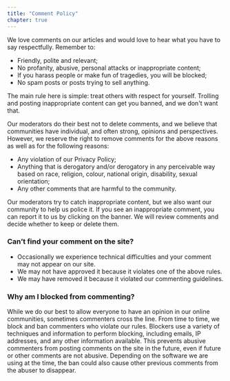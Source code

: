 ```yaml
---
title: "Comment Policy"
chapter: true
---
```



We love comments on our articles and would love to hear what you have to say respectfully. Remember to:

- Friendly, polite and relevant;
- No profanity, abusive, personal attacks or inappropriate content;
- If you harass people or make fun of tragedies, you will be blocked;
- No spam posts or posts trying to sell anything.

The main rule here is simple: treat others with respect for yourself. Trolling and posting inappropriate content can get you banned, and we don't want that.

Our moderators do their best not to delete comments, and we believe that communities have individual, and often strong, opinions and perspectives. However, we reserve the right to remove comments for the above reasons as well as for the following reasons:

- Any violation of our Privacy Policy;
- Anything that is derogatory and/or derogatory in any perceivable way based on race, religion, colour, national origin, disability, sexual orientation;
- Any other comments that are harmful to the community.

Our moderators try to catch inappropriate content, but we also want our community to help us police it. If you see an inappropriate comment, you can report it to us by clicking on the banner. We will review comments and decide whether to keep or delete them.

### Can’t find your comment on the site?

- Occasionally we experience technical difficulties and your comment may not appear on our site.
- We may not have approved it because it violates one of the above rules.
- We may have removed it because it violated our commenting guidelines.

### Why am I blocked from commenting?

While we do our best to allow everyone to have an opinion in our online communities, sometimes commenters cross the line. From time to time, we block and ban commenters who violate our rules. Blockers use a variety of techniques and information to perform blocking, including emails, IP addresses, and any other information available.
This prevents abusive commenters from posting comments on the site in the future, even if future or other comments are not abusive. Depending on the software we are using at the time, the ban could also cause other previous comments from the abuser to disappear.
